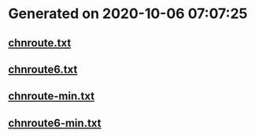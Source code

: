 # Generated on 2020-10-06 07:07:25
## [chnroute.txt](chnroute.txt)
## [chnroute6.txt](chnroute6.txt)
## [chnroute-min.txt](chnroute-min.txt)
## [chnroute6-min.txt](chnroute6-min.txt)
